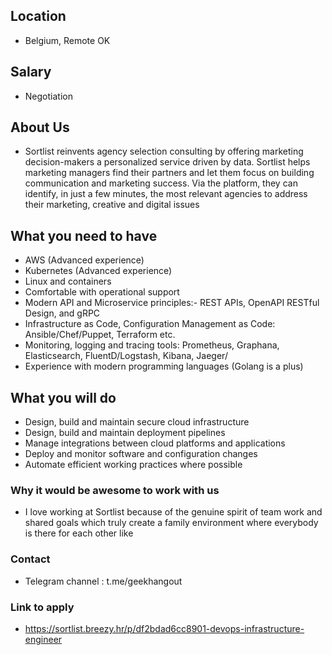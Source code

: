 ## Location

* Belgium, Remote OK 

## Salary

* Negotiation

## About Us

* Sortlist reinvents agency selection consulting by offering marketing decision-makers a personalized service driven by data. Sortlist helps marketing managers find their partners and let them focus on building communication and marketing success. Via the platform, they can identify, in just a few minutes, the most relevant agencies to address their marketing, creative and digital issues

## What you need to have

* AWS (Advanced experience)
* Kubernetes (Advanced experience)
* Linux and containers
* Comfortable with operational support
* Modern API and Microservice principles:- REST APIs, OpenAPI RESTful Design, and gRPC
* Infrastructure as Code, Configuration Management as Code: Ansible/Chef/Puppet, Terraform etc.
* Monitoring, logging and tracing tools: Prometheus, Graphana, Elasticsearch, FluentD/Logstash, Kibana, Jaeger/
* Experience with modern programming languages (Golang is a plus)

## What you will do

* Design, build and maintain secure cloud infrastructure
* Design, build and maintain deployment pipelines
* Manage integrations between cloud platforms and applications
* Deploy and monitor software and configuration changes
* Automate efficient working practices where possible

### Why it would be awesome to work with us

* I love working at Sortlist because of the genuine spirit of team work and shared goals which truly create a family environment where everybody is there for each other like 

### Contact

* Telegram channel : t.me/geekhangout

### Link to apply

* https://sortlist.breezy.hr/p/df2bdad6cc8901-devops-infrastructure-engineer

